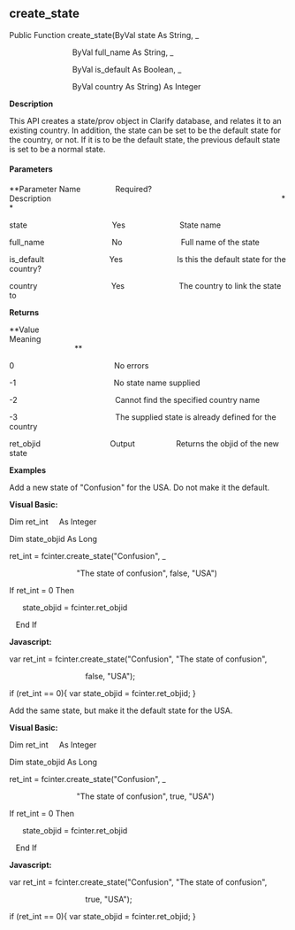 create_state
------------

Public Function create_state(ByVal state As String, _

                             ByVal full_name As String, _

                             ByVal is_default As Boolean, _

                             ByVal country As String) As Integer

**Description**

This API creates a state/prov object in Clarify database, and relates it to an existing country. In addition, the state can be set to be the default state for the country, or not. If it is to be the default state, the previous default state is set to be a normal state.

#### Parameters
**Parameter Name                Required?             Description                                                                                                          **

state                                       Yes                         State name

full_name                               No                           Full name of the state

is_default                              Yes                         Is this the default state for the country?

country                                  Yes                         The country to link the state to

**Returns**

**Value                                     Meaning                                                                                                                                               **

0                                              No errors

-1                                             No state name supplied

-2                                             Cannot find the specified country name

-3                                             The supplied state is already defined for the country

ret_objid                                Output                   Returns the objid of the new state

**Examples**

 Add a new state of "Confusion" for the USA. Do not make it the default.

**Visual Basic:**

Dim ret_int     As Integer

Dim state_objid As Long

ret_int = fcinter.create_state("Confusion", _

                               "The state of confusion", false, "USA")

 If ret_int = 0 Then

      state_objid = fcinter.ret_objid

   End If

**Javascript:**

var ret_int = fcinter.create_state("Confusion", "The state of confusion",

                                   false, "USA");

 if (ret_int == 0){ var state_objid = fcinter.ret_objid; }

 Add the same state, but make it the default state for the USA.

**Visual Basic:**

Dim ret_int     As Integer

Dim state_objid As Long

ret_int = fcinter.create_state("Confusion", _

                               "The state of confusion", true, "USA")

 If ret_int = 0 Then

      state_objid = fcinter.ret_objid

   End If

**Javascript:**

var ret_int = fcinter.create_state("Confusion", "The state of confusion",

                                   true, "USA");

 if (ret_int == 0){ var state_objid = fcinter.ret_objid; }